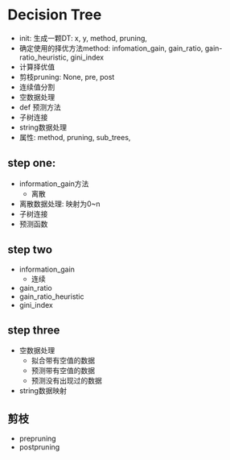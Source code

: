 # Decision Tree

- init: 生成一颗DT: x, y, method, pruning, 
- 确定使用的择优方法method: infomation_gain, gain_ratio, gain-ratio_heuristic, gini_index
- 计算择优值
- 剪枝pruning: None, pre, post
- 连续值分割
- 空数据处理
- def 预测方法
- 子树连接
- string数据处理
- 属性: method, pruning, sub_trees, 

## step one:

- information_gain方法
  - 离散
- 离散数据处理: 映射为0~n
- 子树连接
- 预测函数
## step two

- information_gain
  - 连续
- gain_ratio
- gain_ratio_heuristic
- gini_index

## step three

- 空数据处理
    - 拟合带有空值的数据
    - 预测带有空值的数据
    - 预测没有出现过的数据
- string数据映射

## 剪枝
- prepruning
- postpruning
